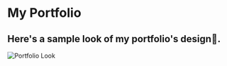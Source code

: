 # My Portfolio

## Here's a sample look of my portfolio's design🤗.
![Portfolio Look](https://user-images.githubusercontent.com/60386381/121877030-cfe14e00-cd27-11eb-8041-7afc62e4c163.png)
